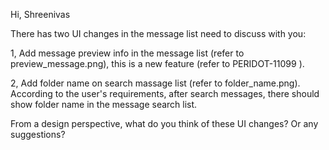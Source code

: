 Hi, Shreenivas

There has two UI changes in the message list need to discuss with you:

1, Add message preview info in the message list (refer to preview_message.png), this is a new feature (refer to PERIDOT-11099 ).

2, Add folder name on search massage list (refer to folder_name.png). According to the user's requirements, after search messages, there should show folder name in the message search list.

From a design perspective, what do you think of these UI changes? Or any suggestions?
